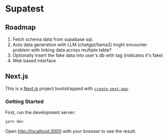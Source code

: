 # Supatest

## Roadmap

1. Fetch schema data from supabase sql.
2. Auto data generation with LLM (chatgpt/llama2) might encounter problem with linking data across multiple table?
3. Optionally insert the fake data into user's db with tag (indicates it's fake)
4. Web based interface

## Next.js

This is a [Next.js](https://nextjs.org/) project bootstrapped with [`create-next-app`](https://github.com/vercel/next.js/tree/canary/packages/create-next-app).

### Getting Started

First, run the development server:

```bash
yarn dev
```

Open [http://localhost:3000](http://localhost:3000) with your browser to see the result.